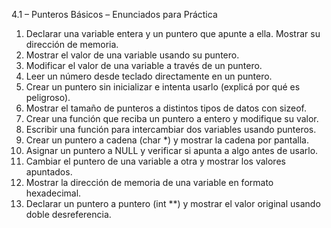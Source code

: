 4.1 – Punteros Básicos – Enunciados para Práctica

1. Declarar una variable entera y un puntero que apunte a ella. Mostrar su dirección de memoria.
2. Mostrar el valor de una variable usando su puntero.
3. Modificar el valor de una variable a través de un puntero.
4. Leer un número desde teclado directamente en un puntero.
5. Crear un puntero sin inicializar e intenta usarlo (explicá por qué es peligroso).
6. Mostrar el tamaño de punteros a distintos tipos de datos con sizeof.
7. Crear una función que reciba un puntero a entero y modifique su valor.
8. Escribir una función para intercambiar dos variables usando punteros.
9. Crear un puntero a cadena (char *) y mostrar la cadena por pantalla.
10. Asignar un puntero a NULL y verificar si apunta a algo antes de usarlo.
11. Cambiar el puntero de una variable a otra y mostrar los valores apuntados.
12. Mostrar la dirección de memoria de una variable en formato hexadecimal.
13. Declarar un puntero a puntero (int **) y mostrar el valor original usando doble desreferencia.
